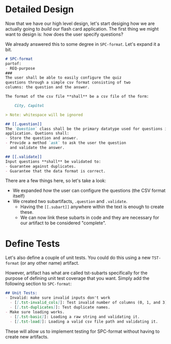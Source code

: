 # Detailed Design

Now that we have our high level design, let's start desiging how we are
actually going to _build_ our flash card application. The first thing
we might want to design is: how does the user specify questions?

We already answered this to some degree in `SPC-format`. Let's expand it a bit.

```markdown
# SPC-format
partof:
- REQ-purpose
###
The user shall be able to easily configure the quiz
questions through a simple csv format consisting of two
columns: the question and the answer.

The format of the csv file **shall** be a csv file of the form:

    City, Capitol

> Note: whitespace will be ignored

## [[.question]]
The `Question` class shall be the primary datatype used for questions in the
application. Quetions shall:
- Store the question and answer.
- Provide a method `ask` to ask the user the question
  and validate the answer.

## [[.validate]]
Input questions **shall** be validated to:
- Guarantee against duplicates.
- Guarantee that the data format is correct.
```

There are a few things here, so let's take a look:
- We expanded _how_ the user can configure the questions (the CSV format itself)
- We created two subartifacts, `.question` and `.validate`.
  - Having the `[[.subart]]` anywhere within the text is enough to create
    these.
  - We can now link these subarts in code and they are necessary for our
    artifact to be considered "complete".

# Define Tests

Let's also define a couple of unit tests. You could do this using a new
`TST-format` (or any other name) artifact.

However, artifact has what are called tst-subarts specifically for the purpose
of defining unit test coverage that you want. Simply add the following section
to `SPC-format`:

```markdown
## Unit Tests:
- Invalid: make sure invalid inputs don't work
  - [[.tst-invalid_cols]]: Test invalid number of columns (0, 1, and 3).
  - [[.tst-duplicates]]: Test duplicate names.
- Make sure loading works.
  - [[.tst-basic]]: Loading a raw string and validating it.
  - [[.tst-load]]: Loading a valid csv file path and validating it.
```

These will allow us to implement testing for SPC-format without having to
create new artifacts.
